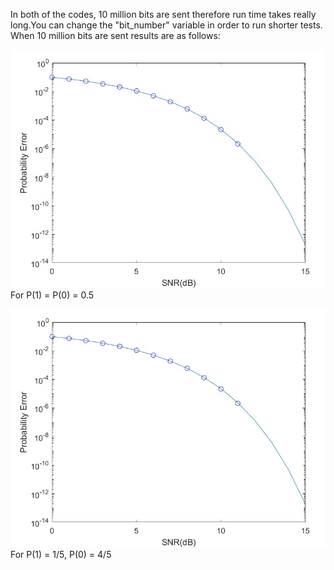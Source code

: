 In both of the codes, 10 million bits are sent therefore run time takes really long.You can change the "bit_number" variable in order to run shorter tests.
When 10 million bits are sent results are as follows:

![](Images/p1.jpg)
For P(1) = P(0) = 0.5

![](Images/p1.jpg)
For P(1) = 1/5, P(0) = 4/5
